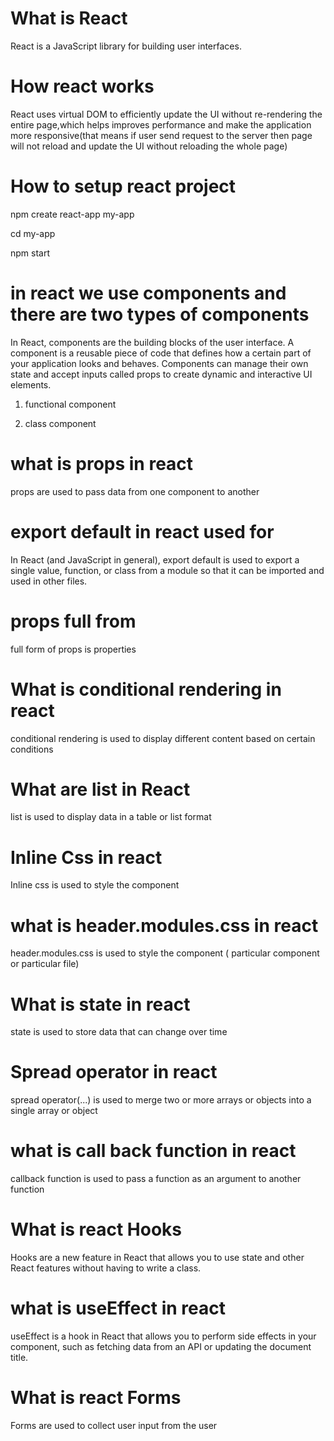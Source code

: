 # What is React 

React is a JavaScript library for building user interfaces.

# How react works

React uses virtual DOM to efficiently update the UI without re-rendering the entire page,which helps improves performance and make the application more responsive(that means if user send request to the server then page will not reload and update the UI without reloading the whole page)

# How to setup react project

npm create react-app my-app

cd my-app

npm start


# in react we use components and there are two types of components


In React, components are the building blocks of the user interface. A component is a reusable piece of code that defines how a certain part of your application looks and behaves. Components can manage their own state and accept inputs called props to create dynamic and interactive UI elements.

1) functional component

2) class component

# what is props in react

props are used to pass data from one component to another


# export default in react used for

In React (and JavaScript in general), export default is used to export a single value, function, or class from a module so that it can be imported and used in other files.


# props full from

full form of props is properties

# What is conditional rendering in react

conditional rendering is used to display different content based on certain conditions

# What are list in React

list is used to display data in a table or list format

# Inline Css in react

Inline css is used to style the component

# what is header.modules.css in react

header.modules.css is used to style the component ( particular component or particular file)

# What is state in react

state is used to store data that can change over time 

# Spread operator in react

spread operator(...) is used to merge two or more arrays or objects into a single array or object

# what is call back function in react

callback function is used to pass a function as an argument to another function

# What is react Hooks

Hooks are a new feature in React that allows you to use state and other React features without having to write a class.

# what is useEffect in react

useEffect is a hook in React that allows you to perform side effects in your component, such as fetching data from an API or updating the document title.


# What is react Forms

Forms are used to collect user input from the user
